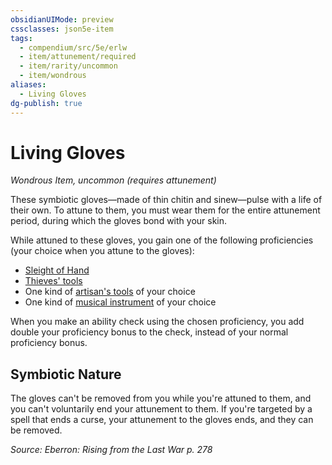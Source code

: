 ```yaml
---
obsidianUIMode: preview
cssclasses: json5e-item
tags:
  - compendium/src/5e/erlw
  - item/attunement/required
  - item/rarity/uncommon
  - item/wondrous
aliases:
  - Living Gloves
dg-publish: true
---
```

# Living Gloves
*Wondrous Item, uncommon (requires attunement)*  


These symbiotic gloves—made of thin chitin and sinew—pulse with a life of their own. To attune to them, you must wear them for the entire attunement period, during which the gloves bond with your skin.

While attuned to these gloves, you gain one of the following proficiencies (your choice when you attune to the gloves):

- [Sleight of Hand](/3-Mechanics/CLI/rules/skills.md#Sleight%20of%20Hand)  
- [Thieves' tools](/Admin/CLI/items/thieves-tools.md)  
- One kind of [artisan's tools](/Admin/CLI/items/artisans-tools.md) of your choice  
- One kind of [musical instrument](/Admin/CLI/items/musical-instrument.md) of your choice  

When you make an ability check using the chosen proficiency, you add double your proficiency bonus to the check, instead of your normal proficiency bonus.

## Symbiotic Nature

The gloves can't be removed from you while you're attuned to them, and you can't voluntarily end your attunement to them. If you're targeted by a spell that ends a curse, your attunement to the gloves ends, and they can be removed.

*Source: Eberron: Rising from the Last War p. 278*